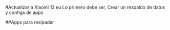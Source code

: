 #Actualizar a Xiaomi 13 eu
Lo primero debe ser, Crear un respaldo de datos y configs de apps

##Apps para reslpadar
    
